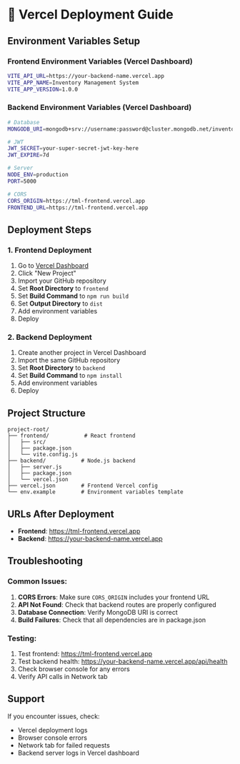 # 🚀 Vercel Deployment Guide

## Environment Variables Setup

### Frontend Environment Variables (Vercel Dashboard)
```bash
VITE_API_URL=https://your-backend-name.vercel.app
VITE_APP_NAME=Inventory Management System
VITE_APP_VERSION=1.0.0
```

### Backend Environment Variables (Vercel Dashboard)
```bash
# Database
MONGODB_URI=mongodb+srv://username:password@cluster.mongodb.net/inventory?retryWrites=true&w=majority

# JWT
JWT_SECRET=your-super-secret-jwt-key-here
JWT_EXPIRE=7d

# Server
NODE_ENV=production
PORT=5000

# CORS
CORS_ORIGIN=https://tml-frontend.vercel.app
FRONTEND_URL=https://tml-frontend.vercel.app
```

## Deployment Steps

### 1. Frontend Deployment
1. Go to [Vercel Dashboard](https://vercel.com/dashboard)
2. Click "New Project"
3. Import your GitHub repository
4. Set **Root Directory** to `frontend`
5. Set **Build Command** to `npm run build`
6. Set **Output Directory** to `dist`
7. Add environment variables
8. Deploy

### 2. Backend Deployment
1. Create another project in Vercel Dashboard
2. Import the same GitHub repository
3. Set **Root Directory** to `backend`
4. Set **Build Command** to `npm install`
5. Add environment variables
6. Deploy

## Project Structure
```
project-root/
├── frontend/           # React frontend
│   ├── src/
│   ├── package.json
│   └── vite.config.js
├── backend/           # Node.js backend
│   ├── server.js
│   ├── package.json
│   └── vercel.json
├── vercel.json        # Frontend Vercel config
└── env.example        # Environment variables template
```

## URLs After Deployment
- **Frontend**: https://tml-frontend.vercel.app
- **Backend**: https://your-backend-name.vercel.app

## Troubleshooting

### Common Issues:
1. **CORS Errors**: Make sure `CORS_ORIGIN` includes your frontend URL
2. **API Not Found**: Check that backend routes are properly configured
3. **Database Connection**: Verify MongoDB URI is correct
4. **Build Failures**: Check that all dependencies are in package.json

### Testing:
1. Test frontend: https://tml-frontend.vercel.app
2. Test backend health: https://your-backend-name.vercel.app/api/health
3. Check browser console for any errors
4. Verify API calls in Network tab

## Support
If you encounter issues, check:
- Vercel deployment logs
- Browser console errors
- Network tab for failed requests
- Backend server logs in Vercel dashboard
